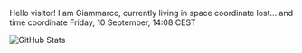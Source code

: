 Hello visitor! I am Giammarco, currently living in space coordinate lost... and time coordinate Friday, 10 September, 14:08 CEST

![GitHub Stats](https://github-readme-stats.vercel.app/api?username=grcasanova)

